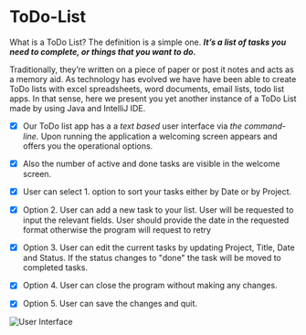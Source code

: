 # ToDo-List

What is a ToDo List? The definition is a simple one. **_It’s a list of tasks you need to complete, or things that you want to do._**

Traditionally, they’re written on a piece of paper or post it notes and acts as a memory aid. As technology has evolved we have have been able to create ToDo lists with excel spreadsheets, word documents, email lists, todo list apps. In that sense, here we present you yet another instance of a ToDo List made by using Java and IntelliJ IDE.

- [x] Our ToDo list app has a a _text based_ user interface via _the command-line._ Upon running the application a welcoming screen appears and offers you the operational options.

- [x] Also the number of active and done tasks are visible in the welcome screen.

- [x] User can select 1. option to sort your tasks either by Date or by Project.

- [x] Option 2. User can add a new task to your list. User will be requested to input the relevant fields. User should provide the date in the requested format otherwise the program will request to retry

- [x] Option 3. User can edit the current tasks by updating Project, Title, Date and Status. If the status changes to "done" the task will be moved to completed tasks.

- [x] Option 4. User can close the program without making any changes.

- [x] Option 5. User can save the changes and quit.


![User Interface](https://drive.google.com/file/d/1Ba60ToTDW-zBZp_2-MA-gtdvdCpJ8WG7/view?usp=sharing)
